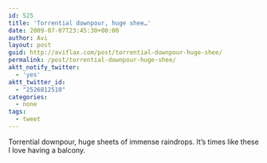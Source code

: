 ```yaml
---
id: 525
title: 'Torrential downpour, huge shee…'
date: 2009-07-07T23:45:30+00:00
author: Avi
layout: post
guid: http://aviflax.com/post/torrential-downpour-huge-shee/
permalink: /post/torrential-downpour-huge-shee/
aktt_notify_twitter:
  - 'yes'
aktt_twitter_id:
  - "2526812510"
categories:
  - none
tags:
  - tweet
---
```

Torrential downpour, huge sheets of immense raindrops. It&#8217;s times like these I love having a balcony.